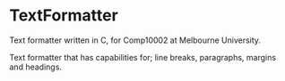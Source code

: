 # TextFormatter
Text formatter written in C, for Comp10002 at Melbourne University.

Text formatter that has capabilities for; line breaks, paragraphs, margins and headings.
